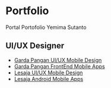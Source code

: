 # Portfolio
Portal Portofolio Yemima Sutanto

## UI/UX Designer
* [Garda Pangan UI/UX Mobile Design](https://adobe.ly/2QNkxJX)
* [Garda Pangan FrontEnd Mobile Apps](https://github.com/pootreth/gardapanganmobile)
* [Lesaja UI/UX Mobile Design](https://adobe.ly/3fIM3m5)
* [Lesaja Android Mobile Apps](https://github.com/pootreth/lesaja)
